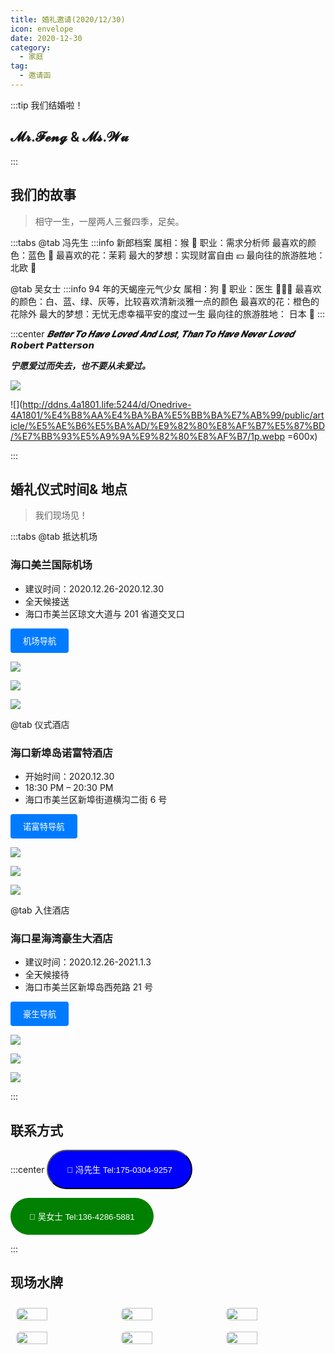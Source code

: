 ```yaml
---
title: 婚礼邀请(2020/12/30)
icon: envelope
date: 2020-12-30
category:
  - 家庭
tag:
  - 邀请函
---
```


:::tip 我们结婚啦！

## 𝓜𝓻.𝓕𝓮𝓷𝓰 & 𝓜𝓼.𝓦𝓾

:::

## 我们的故事

> 相守一生，一屋两人三餐四季，足矣。

:::tabs
@tab 冯先生
:::info 新郎档案
属相：猴 :monkey:
职业：需求分析师
最喜欢的颜色：蓝色 🔵
最喜欢的花：茉莉
最大的梦想：实现财富自由 💴
最向往的旅游胜地：北欧 🏰

@tab 吴女士
:::info 94 年的天蝎座元气少女
属相：狗 :dog:
职业：医生 👩🏻‍⚕
最喜欢的颜色：白、蓝、绿、灰等，比较喜欢清新淡雅一点的颜色
最喜欢的花：橙色的花除外
最大的梦想：无忧无虑幸福平安的度过一生
最向往的旅游胜地： 日本 :japan:
:::

:::center
**_𝑩𝒆𝒕𝒕𝒆𝒓 𝑻𝒐 𝑯𝒂𝒗𝒆 𝑳𝒐𝒗𝒆𝒅 𝑨𝒏𝒅 𝑳𝒐𝒔𝒕, 𝑻𝒉𝒂𝒏 𝑻𝒐 𝑯𝒂𝒗𝒆 𝑵𝒆𝒗𝒆𝒓 𝑳𝒐𝒗𝒆𝒅_**
**_𝙍𝙤𝙗𝙚𝙧𝙩 𝙋𝙖𝙩𝙩𝙚𝙧𝙨𝙤𝙣_**

**_宁愿爱过而失去，也不要从未爱过。_**

![](http://ddns.4a1801.life:5244/d/Onedrive-4A1801/%E4%B8%AA%E4%BA%BA%E5%BB%BA%E7%AB%99/public/article/%E5%AE%B6%E5%BA%AD/%E9%82%80%E8%AF%B7%E5%87%BD/%E7%BB%93%E5%A9%9A%E9%82%80%E8%AF%B7/20201117%E7%BB%93%E5%A9%9A%E7%85%A7.webp)

![](http://ddns.4a1801.life:5244/d/Onedrive-4A1801/%E4%B8%AA%E4%BA%BA%E5%BB%BA%E7%AB%99/public/article/%E5%AE%B6%E5%BA%AD/%E9%82%80%E8%AF%B7%E5%87%BD/%E7%BB%93%E5%A9%9A%E9%82%80%E8%AF%B7/1p.webp =600x)

:::

## 婚礼仪式时间& 地点

> 我们现场见！

:::tabs
@tab 抵达机场

### 海口美兰国际机场

- 建议时间：2020.12.26-2020.12.30
- 全天候接送
- 海口市美兰区琼文大道与 201 省道交叉口

<button type="button" style="padding: 10px 20px; background-color: #007bff; color: #fff; border: none; border-radius: 4px;" onclick="window.location.href='https://amap.com/place/B03820000A'">机场导航</button>

![](http://ddns.4a1801.life:5244/d/Onedrive-4A1801/%E4%B8%AA%E4%BA%BA%E5%BB%BA%E7%AB%99/public/article/%E5%AE%B6%E5%BA%AD/%E9%82%80%E8%AF%B7%E5%87%BD/%E7%BB%93%E5%A9%9A%E9%82%80%E8%AF%B7/2p.webp)

![](http://ddns.4a1801.life:5244/d/Onedrive-4A1801/%E4%B8%AA%E4%BA%BA%E5%BB%BA%E7%AB%99/public/article/%E5%AE%B6%E5%BA%AD/%E9%82%80%E8%AF%B7%E5%87%BD/%E7%BB%93%E5%A9%9A%E9%82%80%E8%AF%B7/3p.webp)

![](http://ddns.4a1801.life:5244/d/Onedrive-4A1801/%E4%B8%AA%E4%BA%BA%E5%BB%BA%E7%AB%99/public/article/%E5%AE%B6%E5%BA%AD/%E9%82%80%E8%AF%B7%E5%87%BD/%E7%BB%93%E5%A9%9A%E9%82%80%E8%AF%B7/4p.webp)

@tab 仪式酒店

### 海口新埠岛诺富特酒店

- 开始时间：2020.12.30
- 18:30 PM – 20:30 PM
- 海口市美兰区新埠街道横沟二街 6 号

<button type="button" style="padding: 10px 20px; background-color: #007bff; color: #fff; border: none; border-radius: 4px;" onclick="window.location.href='https://amap.com/place/B0FFIZJDQ6'">诺富特导航</button>

![](http://ddns.4a1801.life:5244/d/Onedrive-4A1801/%E4%B8%AA%E4%BA%BA%E5%BB%BA%E7%AB%99/public/article/%E5%AE%B6%E5%BA%AD/%E9%82%80%E8%AF%B7%E5%87%BD/%E7%BB%93%E5%A9%9A%E9%82%80%E8%AF%B7/5p.webp)

![](http://ddns.4a1801.life:5244/d/Onedrive-4A1801/%E4%B8%AA%E4%BA%BA%E5%BB%BA%E7%AB%99/public/article/%E5%AE%B6%E5%BA%AD/%E9%82%80%E8%AF%B7%E5%87%BD/%E7%BB%93%E5%A9%9A%E9%82%80%E8%AF%B7/6p.webp)

![](http://ddns.4a1801.life:5244/d/Onedrive-4A1801/%E4%B8%AA%E4%BA%BA%E5%BB%BA%E7%AB%99/public/article/%E5%AE%B6%E5%BA%AD/%E9%82%80%E8%AF%B7%E5%87%BD/%E7%BB%93%E5%A9%9A%E9%82%80%E8%AF%B7/7p.webp)

@tab 入住酒店

### 海口星海湾豪生大酒店

- 建议时间：2020.12.26-2021.1.3
- 全天候接待
- 海口市美兰区新埠岛西苑路 21 号

<button type="button" style="padding: 10px 20px; background-color: #007bff; color: #fff; border: none; border-radius: 4px;" onclick="window.location.href='https://amap.com/place/B03820OJQB'">豪生导航</button>

![](http://ddns.4a1801.life:5244/d/Onedrive-4A1801/%E4%B8%AA%E4%BA%BA%E5%BB%BA%E7%AB%99/public/article/%E5%AE%B6%E5%BA%AD/%E9%82%80%E8%AF%B7%E5%87%BD/%E7%BB%93%E5%A9%9A%E9%82%80%E8%AF%B7/8p.webp)

![](http://ddns.4a1801.life:5244/d/Onedrive-4A1801/%E4%B8%AA%E4%BA%BA%E5%BB%BA%E7%AB%99/public/article/%E5%AE%B6%E5%BA%AD/%E9%82%80%E8%AF%B7%E5%87%BD/%E7%BB%93%E5%A9%9A%E9%82%80%E8%AF%B7/9p.webp)

![](http://ddns.4a1801.life:5244/d/Onedrive-4A1801/%E4%B8%AA%E4%BA%BA%E5%BB%BA%E7%AB%99/public/article/%E5%AE%B6%E5%BA%AD/%E9%82%80%E8%AF%B7%E5%87%BD/%E7%BB%93%E5%A9%9A%E9%82%80%E8%AF%B7/10p.webp)

:::

## 联系方式

:::center
<button type="button" style="padding: 20px 30px; background-color: blue; color: #fff; border: 100; border-radius: 50px;" onclick="window.location.href='tel:17503049257'">🤙 冯先生 Tel:175-0304-9257</button>

<button type="button" style="padding: 20px 30px; background-color: green; color: #fff; border: none; border-radius: 50px;" onclick="window.location.href='tel:13642865881'">🤙 吴女士 Tel:136-4286-5881</button>

:::

## 现场水牌

<div class="image-preview">
  <img src="http://ddns.4a1801.life:5244/d/Onedrive-4A1801/%E4%B8%AA%E4%BA%BA%E5%BB%BA%E7%AB%99/public/article/%E5%AE%B6%E5%BA%AD/%E9%82%80%E8%AF%B7%E5%87%BD/%E7%BB%93%E5%A9%9A%E9%82%80%E8%AF%B7/S1.webp" />
  <img src="http://ddns.4a1801.life:5244/d/Onedrive-4A1801/%E4%B8%AA%E4%BA%BA%E5%BB%BA%E7%AB%99/public/article/%E5%AE%B6%E5%BA%AD/%E9%82%80%E8%AF%B7%E5%87%BD/%E7%BB%93%E5%A9%9A%E9%82%80%E8%AF%B7/S2.webp" />
  <img src="http://ddns.4a1801.life:5244/d/Onedrive-4A1801/%E4%B8%AA%E4%BA%BA%E5%BB%BA%E7%AB%99/public/article/%E5%AE%B6%E5%BA%AD/%E9%82%80%E8%AF%B7%E5%87%BD/%E7%BB%93%E5%A9%9A%E9%82%80%E8%AF%B7/S3.webp" />
  <img src="http://ddns.4a1801.life:5244/d/Onedrive-4A1801/%E4%B8%AA%E4%BA%BA%E5%BB%BA%E7%AB%99/public/article/%E5%AE%B6%E5%BA%AD/%E9%82%80%E8%AF%B7%E5%87%BD/%E7%BB%93%E5%A9%9A%E9%82%80%E8%AF%B7/S4.webp" />
  <img src="http://ddns.4a1801.life:5244/d/Onedrive-4A1801/%E4%B8%AA%E4%BA%BA%E5%BB%BA%E7%AB%99/public/article/%E5%AE%B6%E5%BA%AD/%E9%82%80%E8%AF%B7%E5%87%BD/%E7%BB%93%E5%A9%9A%E9%82%80%E8%AF%B7/S5.webp" />
  <img src="http://ddns.4a1801.life:5244/d/Onedrive-4A1801/%E4%B8%AA%E4%BA%BA%E5%BB%BA%E7%AB%99/public/article/%E5%AE%B6%E5%BA%AD/%E9%82%80%E8%AF%B7%E5%87%BD/%E7%BB%93%E5%A9%9A%E9%82%80%E8%AF%B7/S6.webp" />

</div>

<style>
  .image-preview {
    display: flex;
    justify-content: space-evenly;
    align-items: center;
    flex-wrap: wrap;
  }

  .image-preview > img {
     box-sizing: border-box;
     width: 33.3% !important;
     padding: 9px;
     border-radius: 16px;
  }

  @media (max-width: 719px){
    .image-preview > img {
      width: 50% !important;
    }
  }

  @media (max-width: 419px){
    .image-preview > img {
      width: 100% !important;
    }
  }
</style>
